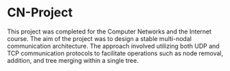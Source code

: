 # CN-Project
This project was completed for the Computer Networks and the Internet course.
The aim of the project was to design a stable multi-nodal communication architecture.
The approach involved utilizing both UDP and TCP communication protocols to facilitate operations such as node removal, addition, and tree merging within a single tree.
